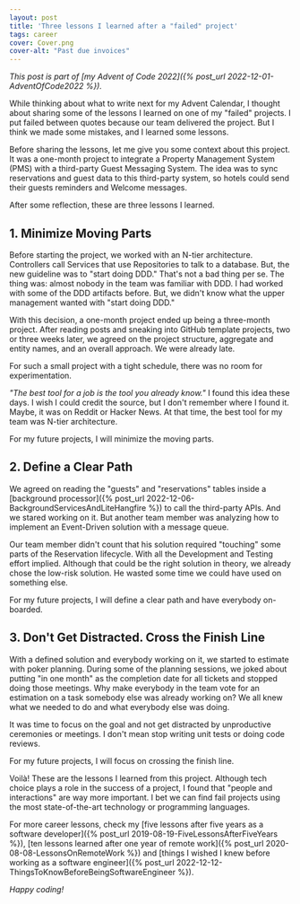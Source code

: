 ```yaml
---
layout: post
title: 'Three lessons I learned after a "failed" project'
tags: career
cover: Cover.png
cover-alt: "Past due invoices" 
---
```


_This post is part of [my Advent of Code 2022]({% post_url 2022-12-01-AdventOfCode2022 %})._

While thinking about what to write next for my Advent Calendar, I thought about sharing some of the lessons I learned on one of my "failed" projects. I put failed between quotes because our team delivered the project. But I think we made some mistakes, and I learned some lessons.

Before sharing the lessons, let me give you some context about this project. It was a one-month project to integrate a Property Management System (PMS) with a third-party Guest Messaging System. The idea was to sync reservations and guest data to this third-party system, so hotels could send their guests reminders and Welcome messages.

After some reflection, these are three lessons I learned.

## 1. Minimize Moving Parts

Before starting the project, we worked with an N-tier architecture. Controllers call Services that use Repositories to talk to a database. But, the new guideline was to "start doing DDD." That's not a bad thing per se. The thing was: almost nobody in the team was familiar with DDD. I had worked with some of the DDD artifacts before. But, we didn't know what the upper management wanted with "start doing DDD." 

With this decision, a one-month project ended up being a three-month project. After reading posts and sneaking into GitHub template projects, two or three weeks later, we agreed on the project structure, aggregate and entity names, and an overall approach. We were already late.

For such a small project with a tight schedule, there was no room for experimentation.

_"The best tool for a job is the tool you already know."_ I found this idea these days. I wish I could credit the source, but I don't remember where I found it. Maybe, it was on Reddit or Hacker News. At that time, the best tool for my team was N-tier architecture.

For my future projects, I will minimize the moving parts.

## 2. Define a Clear Path

We agreed on reading the "guests" and "reservations" tables inside a [background processor]({% post_url 2022-12-06-BackgroundServicesAndLiteHangfire %}) to call the third-party APIs. And we stared working on it. But another team member was analyzing how to implement an Event-Driven solution with a message queue.

Our team member didn't count that his solution required "touching" some parts of the Reservation lifecycle. With all the Development and Testing effort implied. Although that could be the right solution in theory, we already chose the low-risk solution. He wasted some time we could have used on something else. 

For my future projects, I will define a clear path and have everybody on-boarded.

## 3. Don't Get Distracted. Cross the Finish Line

With a defined solution and everybody working on it, we started to estimate with poker planning. During some of the planning sessions, we joked about putting "in one month" as the completion date for all tickets and stopped doing those meetings. Why make everybody in the team vote for an estimation on a task somebody else was already working on? We all knew what we needed to do and what everybody else was doing. 

It was time to focus on the goal and not get distracted by unproductive ceremonies or meetings. I don't mean stop writing unit tests or doing code reviews. 

For my future projects, I will focus on crossing the finish line.

Voilà! These are the lessons I learned from this project. Although tech choice plays a role in the success of a project, I found that "people and interactions" are way more important. I bet we can find fail projects using the most state-of-the-art technology or programming languages.

For more career lessons, check my [five lessons after five years as a software developer]({% post_url 2019-08-19-FiveLessonsAfterFiveYears %}), [ten lessons learned after one year of remote work]({% post_url 2020-08-08-LessonsOnRemoteWork %}) and [things I wished I knew before working as a software engineer]({% post_url 2022-12-12-ThingsToKnowBeforeBeingSoftwareEngineer %}).

_Happy coding!_